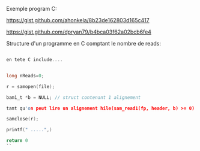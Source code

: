 Exemple program C:

https://gist.github.com/ahonkela/8b23de162803d165c417

https://gist.github.com/dpryan79/b4bca03f62a02bcb6fe4


Structure d'un programme en C comptant le nombre de reads:

```C

en tete C include....


long nReads=0;

r = samopen(file);

bam1_t *b = NULL; // struct contenant 1 alignement

tant qu'on peut lire un alignement hile(sam_read1(fp, header, b) >= 0) nReads++;

samclose(r);

printf(" .....",)

return 0
``


